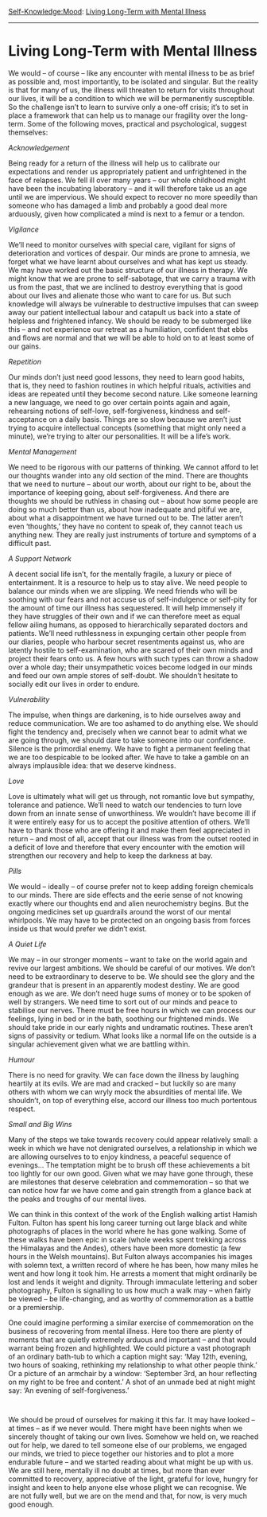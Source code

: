 [Self-Knowledge:](https://www.theschooloflife.com/thebookoflife/category/self-knowledge/)[Mood](https://www.theschooloflife.com/thebookoflife/category/self-knowledge/mood/): [Living Long-Term with Mental Illness](https://www.theschooloflife.com/thebookoflife/living-long-term-with-mental-illness/)

* * *

# Living Long-Term with Mental Illness

We would – of course – like any encounter with mental illness to be as brief as possible and, most importantly, to be isolated and singular. But the reality is that for many of us, the illness will threaten to return for visits throughout our lives, it will be a condition to which we will be permanently susceptible. So the challenge isn’t to learn to survive only a one-off crisis; it’s to set in place a framework that can help us to manage our fragility over the long-term. Some of the following moves, practical and psychological, suggest themselves:

_Acknowledgement_

Being ready for a return of the illness will help us to calibrate our expectations and render us appropriately patient and unfrightened in the face of relapses. We fell ill over many years – our whole childhood might have been the incubating laboratory – and it will therefore take us an age until we are impervious. We should expect to recover no more speedily than someone who has damaged a limb and probably a good deal more arduously, given how complicated a mind is next to a femur or a tendon.&nbsp;

_Vigilance_

We’ll need to monitor ourselves with special care, vigilant for signs of deterioration and vortices of despair. Our minds are prone to amnesia, we forget what we have learnt about ourselves and what has kept us steady. We may have worked out the basic structure of our illness in therapy. We might know that we are prone to self-sabotage, that we carry a trauma with us from the past, that we are inclined to destroy everything that is good about our lives and alienate those who want to care for us. But such knowledge will always be vulnerable to destructive impulses that can sweep away our patient intellectual labour and catapult us back into a state of helpless and frightened infancy. We should be ready to be submerged like this – and not experience our retreat as a humiliation, confident that ebbs and flows are normal and that we will be able to hold on to at least some of our gains.

_Repetition_

Our minds don’t just need good lessons, they need to learn good habits, that is, they need to fashion routines in which helpful rituals, activities and ideas are repeated until they become second nature. Like someone learning a new language, we need to go over certain points again and again, rehearsing notions of self-love, self-forgiveness, kindness and self-acceptance on a daily basis. Things are so slow because we aren’t just trying to acquire intellectual concepts (something that might only need a minute), we’re trying to alter our personalities. It will be a life’s work.

_Mental Management_

We need to be rigorous with our patterns of thinking. We cannot afford to let our thoughts wander into any old section of the mind. There are thoughts that we need to nurture – about our worth, about our right to be, about the importance of keeping going, about self-forgiveness. And there are thoughts we should be ruthless in chasing out – about how some people are doing so much better than us, about how inadequate and pitiful we are, about what a disappointment we have turned out to be. The latter aren’t even ‘thoughts,’ they have no content to speak of, they cannot teach us anything new. They are really just instruments of torture and symptoms of a difficult past.

_A Support Network_

A decent social life isn’t, for the mentally fragile, a luxury or piece of entertainment. It is a resource to help us to stay alive. We need people to balance our minds when we are slipping. We need friends who will be soothing with our fears and not accuse us of self-indulgence or self-pity for the amount of time our illness has sequestered. It will help immensely if they have struggles of their own and if we can therefore meet as equal fellow ailing humans, as opposed to hierarchically separated doctors and patients. We’ll need ruthlessness in expunging certain other people from our diaries, people who harbour secret resentments against us, who are latently hostile to self-examination, who are scared of their own minds and project their fears onto us. A few hours with such types can throw a shadow over a whole day; their unsympathetic voices become lodged in our minds and feed our own ample stores of self-doubt. We shouldn’t hesitate to socially edit our lives in order to endure.

_Vulnerability_

The impulse, when things are darkening, is to hide ourselves away and reduce communication. We are too ashamed to do anything else. We should fight the tendency and, precisely when we cannot bear to admit what we are going through, we should dare to take someone into our confidence. Silence is the primordial enemy. We have to fight a permanent feeling that we are too despicable to be looked after. We have to take a gamble on an always implausible idea: that we deserve kindness.

_Love_

Love is ultimately what will get us through, not romantic love but sympathy, tolerance and patience. We’ll need to watch our tendencies to turn love down from an innate sense of unworthiness. We wouldn’t have become ill if it were entirely easy for us to accept the positive attention of others. We’ll have to thank those who are offering it and make them feel appreciated in return – and most of all, accept that our illness was from the outset rooted in a deficit of love and therefore that every encounter with the emotion will strengthen our recovery and help to keep the darkness at bay.

_Pills_

We would – ideally – of course prefer not to keep adding foreign chemicals to our minds. There are side effects and the eerie sense of not knowing exactly where our thoughts end and alien neurochemistry begins. But the ongoing medicines set up guardrails around the worst of our mental whirlpools. We may have to be protected on an ongoing basis from forces inside us that would prefer we didn’t exist.

_A Quiet Life_

We may – in our stronger moments – want to take on the world again and revive our largest ambitions. We should be careful of our motives. We don’t need to be extraordinary to deserve to be. We should see the glory and the grandeur that is present in an apparently modest destiny. We are good enough as we are. We don’t need huge sums of money or to be spoken of well by strangers. We need time to sort out of our minds and peace to stabilise our nerves. There must be free hours in which we can process our feelings, lying in bed or in the bath, soothing our frightened minds. We should take pride in our early nights and undramatic routines. These aren’t signs of passivity or tedium. What looks like a normal life on the outside is a singular achievement given what we are battling within.

_Humour_

There is no need for gravity. We can face down the illness by laughing heartily at its evils. We are mad and cracked – but luckily so are many others with whom we can wryly mock the absurdities of mental life. We shouldn’t, on top of everything else, accord our illness too much portentous respect.

_Small and Big Wins_

Many of the steps we take towards recovery could appear relatively small: a week in which we have not denigrated ourselves, a relationship in which we are allowing ourselves to to enjoy kindness, a peaceful sequence of evenings… The temptation might be to brush off these achievements a bit too lightly for our own good. Given what we may have gone through, these are milestones that deserve celebration and commemoration – so that we can notice how far we have come and gain strength from a glance back at the peaks and troughs of our mental lives.

We can think in this context of the work of the English walking artist Hamish Fulton. Fulton has spent his long career turning out large black and white photographs of places in the world where he has gone walking. Some of these walks have been epic in scale (whole weeks spent trekking across the Himalayas and the Andes), others have been more domestic (a few hours in the Welsh mountains). But Fulton always accompanies his images with solemn text, a written record of where he has been, how many miles he went and how long it took him. He arrests a moment that might ordinarily be lost and lends it weight and dignity. Through immaculate lettering and sober photography, Fulton is signalling to us how much a walk may – when fairly be viewed – be life-changing, and as worthy of commemoration as a battle or a premiership.

One could imagine performing a similar exercise of commemoration on the business of recovering from mental illness. Here too there are plenty of moments that are quietly extremely arduous and important – and that would warrant being frozen and highlighted. We could picture a vast photograph of an ordinary bath-tub to which a caption might say: ‘May 12th, evening, two hours of soaking, rethinking my relationship to what other people think.’ Or a picture of an armchair by a window: ‘September 3rd, an hour reflecting on my right to be free and content.’ A shot of an unmade bed at night might say: ‘An evening of self-forgiveness.’

<figure class="aligncenter"><img src="https://lh5.googleusercontent.com/UJSnFYj3Wb4pDnf084QqAzCurS4XeYhbYYVtXHw92WF7iUB1CI3uT9lqzFNG1YFLlCboCOuk8yhIT2MHC5ykQBLdroEZjmSYB1RlQNzD9nspf1fw9YqzRobr1IY_lHQj2AyamhVW" alt=""></figure>

<figure class="aligncenter"><img src="https://lh6.googleusercontent.com/VZaBShB1id9sWhakLpKvSEitUoIhFaScyz7o9kbz32XPz-rsdvr88iY8FZj1Rxj8IVCd831DFeWW2yGsymhYulcTRsO2QrFoEuaxiM2gx3-gBNIFoHsU2dyIqNVZ9NxRzMH-q-j8" alt=""></figure>

We should be proud of ourselves for making it this far. It may have looked – at times – as if we never would. There might have been nights when we sincerely thought of taking our own lives. Somehow we held on, we reached out for help, we dared to tell someone else of our problems, we engaged our minds, we tried to piece together our histories and to plot a more endurable future – and we started reading about what might be up with us. We are still here, mentally ill no doubt at times, but more than ever committed to recovery, appreciative of the light, grateful for love, hungry for insight and keen to help anyone else whose plight we can recognise. We are not fully well, but we are on the mend and that, for now, is very much good enough.
